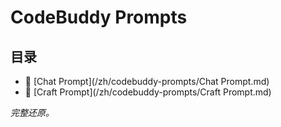 # CodeBuddy Prompts

## 目录

- 📄 [Chat Prompt](/zh/codebuddy-prompts/Chat Prompt.md)
- 📄 [Craft Prompt](/zh/codebuddy-prompts/Craft Prompt.md)

*完整还原。*